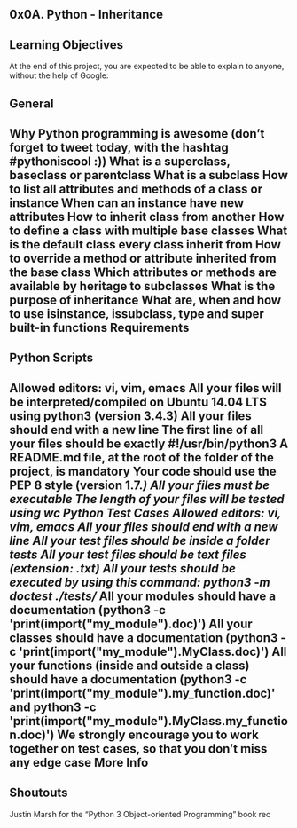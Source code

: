 0x0A. Python - Inheritance
------------------------------------
Learning Objectives
-------------------------------
At the end of this project, you are expected to be able to explain to anyone, without the help of Google:

General
-----------------------------------------------
Why Python programming is awesome (don’t forget to tweet today, with the hashtag #pythoniscool :))
What is a superclass, baseclass or parentclass
What is a subclass
How to list all attributes and methods of a class or instance
When can an instance have new attributes
How to inherit class from another
How to define a class with multiple base classes
What is the default class every class inherit from
How to override a method or attribute inherited from the base class
Which attributes or methods are available by heritage to subclasses
What is the purpose of inheritance
What are, when and how to use isinstance, issubclass, type and super built-in functions
Requirements
----------------------------------------
Python Scripts
-----------------------------------------------
Allowed editors: vi, vim, emacs
All your files will be interpreted/compiled on Ubuntu 14.04 LTS using python3 (version 3.4.3)
All your files should end with a new line
The first line of all your files should be exactly #!/usr/bin/python3
A README.md file, at the root of the folder of the project, is mandatory
Your code should use the PEP 8 style (version 1.7.*)
All your files must be executable
The length of your files will be tested using wc
Python Test Cases
Allowed editors: vi, vim, emacs
All your files should end with a new line
All your test files should be inside a folder tests
All your test files should be text files (extension: .txt)
All your tests should be executed by using this command: python3 -m doctest ./tests/*
All your modules should have a documentation (python3 -c 'print(__import__("my_module").__doc__)')
All your classes should have a documentation (python3 -c 'print(__import__("my_module").MyClass.__doc__)')
All your functions (inside and outside a class) should have a documentation
(python3 -c 'print(__import__("my_module").my_function.__doc__)'
and python3 -c 'print(__import__("my_module").MyClass.my_function.__doc__)')
We strongly encourage you to work together on test cases,
so that you don’t miss any edge case
More Info
-----------------------------------------
Shoutouts
-------------------------------------------------------------------
Justin Marsh for the “Python 3 Object-oriented Programming” book rec